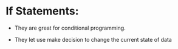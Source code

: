 # If Statements:
- They are great for conditional programming.

- They let use make decision to change the current state of data